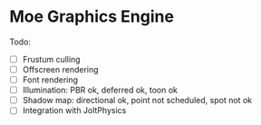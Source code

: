 # Moe Graphics Engine

Todo:

- [ ] Frustum culling
- [ ] Offscreen rendering
- [ ] Font rendering
- [ ] Illumination: PBR ok, deferred ok, toon ok
- [ ] Shadow map: directional ok, point not scheduled, spot not ok
- [ ] Integration with JoltPhysics
